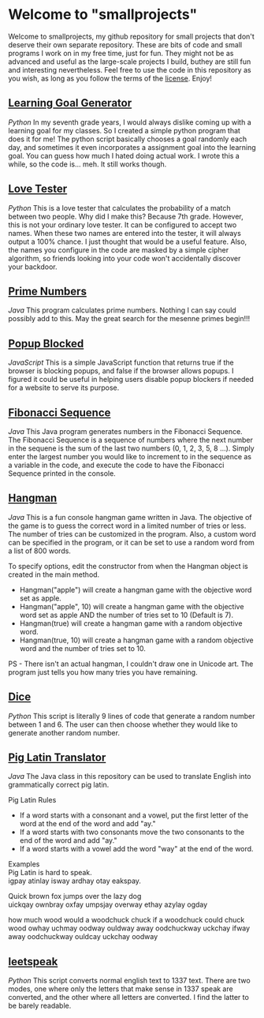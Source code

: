 # Welcome to "smallprojects"
Welcome to smallprojects, my github repository for small projects that don't deserve their own separate repository. These are bits of code and small programs I work on in my free time, just for fun. They might not be as advanced and useful as the large-scale projects I build, buthey are still fun and interesting nevertheless. Feel free to use the code in this repository as you wish, as long as you follow the terms of the [license](https://github.com/jaeheonshim/smallprojects/blob/master/LICENSE). Enjoy!

## [Learning Goal Generator](https://github.com/jaeheonshim/smallprojects/tree/master/Learning%20Goal%20Generator)
*Python*
In my seventh grade years, I would always dislike coming up with a learning goal for my classes. So I created a simple python program that does it for me! The python script basically chooses a goal randomly each day, and sometimes it even incorporates a assignment goal into the learning goal. You can guess how much I hated doing actual work. I wrote this a while, so the code is... meh. It still works though.

## [Love Tester](https://github.com/jaeheonshim/smallprojects/tree/master/Love%20Tester)
*Python*
This is a love tester that calculates the probability of a match between two people. Why did I make this? Because 7th grade. However, this is not your ordinary love tester. It can be configured to accept two names. When these two names are entered into the tester, it will always output a 100% chance. I just thought that would be a useful feature. Also, the names you configure in the code are masked by a simple cipher algorithm, so friends looking into your code won't accidentally discover your backdoor.

## [Prime Numbers](https://github.com/jaeheonshim/smallprojects/tree/master/Prime%20Numbers)
*Java*
This program calculates prime numbers. Nothing I can say could possibly add to this. May the great search for the mesenne primes begin!!!

## [Popup Blocked](https://github.com/jaeheonshim/smallprojects/tree/master/Popup%20Blocked)
*JavaScript*
This is a simple JavaScript function that returns true if the browser is blocking popups, and false if the browser allows popups. I figured it could be useful in helping users disable popup blockers if needed for a website to serve its purpose.

## [Fibonacci Sequence](https://github.com/jaeheonshim/smallprojects/tree/master/Fibonacci%20Sequence)
*Java*
This Java program generates numbers in the Fibonacci Sequence. The Fibonacci Sequence is a sequence of numbers where the next number in the sequene is the sum of the last two numbers (0, 1, 2, 3, 5, 8 ...). Simply enter the largest number you would like to increment to in the sequence as a variable in the code, and execute the code to have the Fibonacci Sequence printed in the console.

## [Hangman](https://github.com/jaeheonshim/smallprojects/tree/master/Hangman)
*Java*
This is a fun console hangman game written in Java. The objective of the game is to guess the correct word in a limited number of tries or less. The number of tries can be customized in the program. Also, a custom word can be specified in the program, or it can be set to use a random word from a list of 800 words.  
  
To specify options, edit the constructor from when the Hangman object is created in the main method.  
  
- Hangman("apple") will create a hangman game with the objective word set as apple.  
- Hangman("apple", 10) will create a hangman game with the objective word set as apple AND the number of tries set to 10 (Default is 7).  
- Hangman(true) will create a hangman game with a random objective word.  
- Hangman(true, 10) will create a hangman game with a random objective word and the number of tries set to 10.  

PS - There isn't an actual hangman, I couldn't draw one in Unicode art. The program just tells you how many tries you have remaining.

## [Dice](https://github.com/jaeheonshim/smallprojects/tree/master/Hangman)
*Python*
This script is literally 9 lines of code that generate a random number between 1 and 6. The user can then choose whether they would like to generate another random number.

## [Pig Latin Translator](https://github.com/jaeheonshim/smallprojects/tree/master/Pig%20Latin%20Translator)
*Java*
The Java class in this repository can be used to translate English into grammatically correct pig latin.

Pig Latin Rules  
- If a word starts with a consonant and a vowel, put the first letter of the word at the end of the word and add "ay."
- If a word starts with two consonants move the two consonants to the end of the word and add "ay."
- If a word starts with a vowel add the word "way" at the end of the word.  

Examples  
Pig Latin is hard to speak.  
igpay atinlay isway ardhay otay eakspay.  

Quick brown fox jumps over the lazy dog  
uickqay ownbray oxfay umpsjay overway ethay azylay ogday  

how much wood would a woodchuck chuck if a woodchuck could chuck wood 
owhay uchmay oodway ouldway away oodchuckway uckchay ifway away oodchuckway ouldcay uckchay oodway

## [leetspeak](https://github.com/jaeheonshim/smallprojects/tree/master/leetspeak)
*Python*
This script converts normal english text to 1337 text. There are two modes, one where only the letters that make sense in 1337 speak are converted, and the other where all letters are converted. I find the latter to be barely readable.
